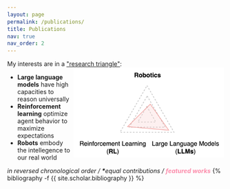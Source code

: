 ```yaml
---
layout: page
permalink: /publications/
title: Publications
nav: true
nav_order: 2
---
```

<!-- _pages/publications.md -->

My interests are in a <ins>"research triangle"</ins>:
<img style="float:right;" src="/assets/img/research_triangle.png" width="350" height="auto">

- **Large language models** have high capacities to reason universally
- **Reinforcement learning** optimize agent behavior to maximize expectations
- **Robots** embody the intellegence to our real world


<div class="publications">
<em>in reversed chronological order / <b>*</b>equal contributions / <b><font color="#FC8EAC">featured works</font></b></em>
{% bibliography -f {{ site.scholar.bibliography }} %}

</div>
